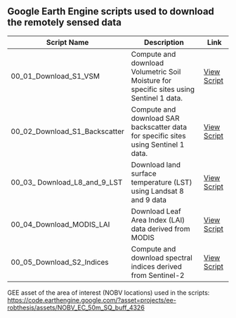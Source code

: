 ## Google Earth Engine scripts used to download the remotely sensed data

| Script Name | Description | Link |
|------------|------------|-------------|
| 00_01_Download_S1_VSM  | Compute and download Volumetric Soil Moisture for specific sites using Sentinel 1 data. | [View Script](https://code.earthengine.google.com/05d1910b3fd5bb0be1c8b46a275bb61c) |
| 00_02_Download_S1_Backscatter  | Compute and download SAR backscatter data for specific sites using Sentinel 1 data. | [View Script](https://code.earthengine.google.com/27d613439513d63ba45560653960f61a?noload=true) |
| 00_03_ Download_L8_and_9_LST | Download land surface temperature (LST) using Landsat 8 and 9 data | [View Script](https://code.earthengine.google.com/8deef0200fe7de6a513daa45a73ede8b?noload=true) |
| 00_04_Download_MODIS_LAI | Download Leaf Area Index (LAI) data derived from MODIS | [View Script](https://code.earthengine.google.com/bfa95049b25c3e84ece7b847678f9052?noload=true) |
| 00_05_Download_S2_Indices | Compute and download spectral indices derived from Sentinel-2 | [View Script](https://code.earthengine.google.com/a93a1f31af11bfb100ea48a066514bf5?noload=true) |


 GEE asset of the area of interest (NOBV locations) used in the scripts: 
   https://code.earthengine.google.com/?asset=projects/ee-robthesis/assets/NOBV_EC_50m_SQ_buff_4326 